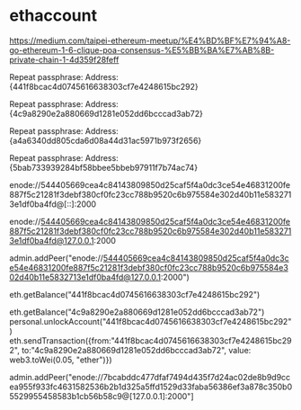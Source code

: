 # ethaccount
https://medium.com/taipei-ethereum-meetup/%E4%BD%BF%E7%94%A8-go-ethereum-1-6-clique-poa-consensus-%E5%BB%BA%E7%AB%8B-private-chain-1-4d359f28feff

Repeat passphrase: 
Address: {441f8bcac4d0745616638303cf7e4248615bc292}

Repeat passphrase: 
Address: {4c9a8290e2a880669d1281e052dd6bcccad3ab72}

Repeat passphrase: 
Address: {a4a6340dd805cda6d08a44d31ac5971b973f2656}

Repeat passphrase: 
Address: {5bab733939284bf58bbee5bbeb97911f7b74ac74}


enode://544405669cea4c84143809850d25caf5f4a0dc3ce54e46831200fe887f5c21281f3debf380cf0fc23cc788b9520c6b975584e302d40b11e5832713e1df0ba4fd@[::]:2000



enode://544405669cea4c84143809850d25caf5f4a0dc3ce54e46831200fe887f5c21281f3debf380cf0fc23cc788b9520c6b975584e302d40b11e5832713e1df0ba4fd@127.0.0.1:2000


admin.addPeer("enode://544405669cea4c84143809850d25caf5f4a0dc3ce54e46831200fe887f5c21281f3debf380cf0fc23cc788b9520c6b975584e302d40b11e5832713e1df0ba4fd@127.0.0.1:2000")


eth.getBalance("441f8bcac4d0745616638303cf7e4248615bc292")

eth.getBalance("4c9a8290e2a880669d1281e052dd6bcccad3ab72")
personal.unlockAccount("441f8bcac4d0745616638303cf7e4248615bc292")
eth.sendTransaction({from:"441f8bcac4d0745616638303cf7e4248615bc292", to:"4c9a8290e2a880669d1281e052dd6bcccad3ab72", value: web3.toWei(0.05, "ether")})


admin.addPeer("enode://7bcabddc477dfaf7494d435f7d24ac02de8b9d9ccea955f933fc4631582536b2b1d325a5ffd1529d33faba56386ef3a878c350b05529955458583b1cb56b58c9@[127.0.0.1]:2000"]
